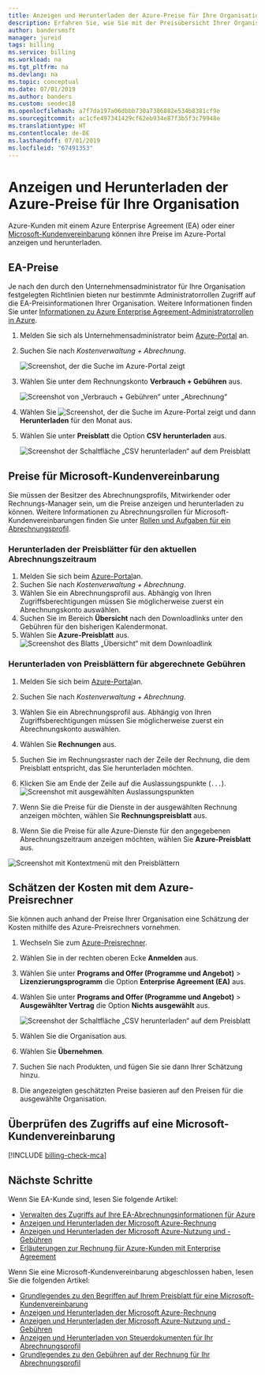 ```yaml
---
title: Anzeigen und Herunterladen der Azure-Preise für Ihre Organisation
description: Erfahren Sie, wie Sie mit der Preisübersicht Ihrer Organisation Preisinformationen anzeigen oder Kosten schätzen können.
author: bandersmsft
manager: jureid
tags: billing
ms.service: billing
ms.workload: na
ms.tgt_pltfrm: na
ms.devlang: na
ms.topic: conceptual
ms.date: 07/01/2019
ms.author: banders
ms.custom: seodec18
ms.openlocfilehash: a7f7da197a06dbbb730a7386882e534b8381cf9e
ms.sourcegitcommit: ac1cfe497341429cf62eb934e87f3b5f3c79948e
ms.translationtype: HT
ms.contentlocale: de-DE
ms.lasthandoff: 07/01/2019
ms.locfileid: "67491353"
---
```

# <a name="view-and-download-your-organizations-azure-pricing"></a>Anzeigen und Herunterladen der Azure-Preise für Ihre Organisation

Azure-Kunden mit einem Azure Enterprise Agreement (EA) oder einer [Microsoft-Kundenvereinbarung](#check-your-access-to-a-microsoft-customer-agreement) können ihre Preise im Azure-Portal anzeigen und herunterladen.

## <a name="ea-pricing"></a>EA-Preise

Je nach den durch den Unternehmensadministrator für Ihre Organisation festgelegten Richtlinien bieten nur bestimmte Administratorrollen Zugriff auf die EA-Preisinformationen Ihrer Organisation. Weitere Informationen finden Sie unter [Informationen zu Azure Enterprise Agreement-Administratorrollen in Azure](billing-understand-ea-roles.md).

1. Melden Sie sich als Unternehmensadministrator beim [Azure-Portal](https://portal.azure.com/) an.
1. Suchen Sie nach *Kostenverwaltung + Abrechnung*.

   ![Screenshot, der die Suche im Azure-Portal zeigt](./media/billing-ea-pricing/portal-cm-billing-search.png)

1. Wählen Sie unter dem Rechnungskonto **Verbrauch + Gebühren** aus.

   ![Screenshot von „Verbrauch + Gebühren“ unter „Abrechnung“](./media/billing-ea-pricing/ea-pricing-usage-charges-nav.png)

1. Wählen Sie ![Screenshot, der die Suche im Azure-Portal zeigt](./media/billing-ea-pricing/download-icon.png) und dann **Herunterladen** für den Monat aus.

1. Wählen Sie unter **Preisblatt** die Option **CSV herunterladen** aus.

   ![Screenshot der Schaltfläche „CSV herunterladen“ auf dem Preisblatt](./media/billing-ea-pricing/download-ea-price-sheet.png)

## <a name="microsoft-customer-agreement-pricing"></a>Preise für Microsoft-Kundenvereinbarung

Sie müssen der Besitzer des Abrechnungsprofils, Mitwirkender oder Rechnungs-Manager sein, um die Preise anzeigen und herunterladen zu können. Weitere Informationen zu Abrechnungsrollen für Microsoft-Kundenvereinbarungen finden Sie unter [Rollen und Aufgaben für ein Abrechnungsprofil](billing-understand-mca-roles.md#billing-profile-roles-and-tasks).

### <a name="download-price-sheets-for-the-current-billing-period"></a>Herunterladen der Preisblätter für den aktuellen Abrechnungszeitraum

1. Melden Sie sich beim [Azure-Portal](https://portal.azure.com)an.
1. Suchen Sie nach *Kostenverwaltung + Abrechnung*.
1. Wählen Sie ein Abrechnungsprofil aus. Abhängig von Ihren Zugriffsberechtigungen müssen Sie möglicherweise zuerst ein Abrechnungskonto auswählen.
1. Suchen Sie im Bereich **Übersicht** nach den Downloadlinks unter den Gebühren für den bisherigen Kalendermonat.
1. Wählen Sie **Azure-Preisblatt** aus.
![Screenshot des Blatts „Übersicht“ mit dem Downloadlink](./media/billing-ea-pricing/open-pricing.png)

### <a name="download-price-sheets-for-billed-charges"></a>Herunterladen von Preisblättern für abgerechnete Gebühren

1. Melden Sie sich beim [Azure-Portal](https://portal.azure.com)an.
1. Suchen Sie nach *Kostenverwaltung + Abrechnung*.
1. Wählen Sie ein Abrechnungsprofil aus. Abhängig von Ihren Zugriffsberechtigungen müssen Sie möglicherweise zuerst ein Abrechnungskonto auswählen.
1. Wählen Sie **Rechnungen** aus.
1. Suchen Sie im Rechnungsraster nach der Zeile der Rechnung, die dem Preisblatt entspricht, das Sie herunterladen möchten.
1. Klicken Sie am Ende der Zeile auf die Auslassungspunkte (`...`).
![Screenshot mit ausgewählten Auslassungspunkten](./media/billing-ea-pricing/billingprofile-invoicegrid.png)

1. Wenn Sie die Preise für die Dienste in der ausgewählten Rechnung anzeigen möchten, wählen Sie **Rechnungspreisblatt** aus.
1. Wenn Sie die Preise für alle Azure-Dienste für den angegebenen Abrechnungszeitraum anzeigen möchten, wählen Sie **Azure-Preisblatt** aus.

![Screenshot mit Kontextmenü mit den Preisblättern](./media/billing-ea-pricing/contextmenu-pricesheet.png)

## <a name="estimate-costs-with-the-azure-pricing-calculator"></a>Schätzen der Kosten mit dem Azure-Preisrechner

Sie können auch anhand der Preise Ihrer Organisation eine Schätzung der Kosten mithilfe des Azure-Preisrechners vornehmen.

1. Wechseln Sie zum [Azure-Preisrechner](https://azure.microsoft.com/pricing/calculator).
1. Wählen Sie in der rechten oberen Ecke **Anmelden** aus.
1. Wählen Sie unter **Programs and Offer (Programme und Angebot)**  > **Lizenzierungsprogramm** die Option **Enterprise Agreement (EA)** aus.
1. Wählen Sie unter **Programs and Offer (Programme und Angebot)**  > **Ausgewählter Vertrag** die Option **Nichts ausgewählt** aus.

    ![Screenshot der Schaltfläche „CSV herunterladen“ auf dem Preisblatt](./media/billing-ea-pricing/ea-pricing-calculator-estimate.png)

1. Wählen Sie die Organisation aus.
1. Wählen Sie **Übernehmen**.
1. Suchen Sie nach Produkten, und fügen Sie sie dann Ihrer Schätzung hinzu.
1. Die angezeigten geschätzten Preise basieren auf den Preisen für die ausgewählte Organisation.

## <a name="check-your-access-to-a-microsoft-customer-agreement"></a>Überprüfen des Zugriffs auf eine Microsoft-Kundenvereinbarung
[!INCLUDE [billing-check-mca](../../includes/billing-check-mca.md)]

## <a name="next-steps"></a>Nächste Schritte

Wenn Sie EA-Kunde sind, lesen Sie folgende Artikel:

- [Verwalten des Zugriffs auf Ihre EA-Abrechnungsinformationen für Azure](billing-manage-access.md)
- [Anzeigen und Herunterladen der Microsoft Azure-Rechnung](billing-download-azure-invoice.md)
- [Anzeigen und Herunterladen der Microsoft Azure-Nutzung und -Gebühren](billing-download-azure-daily-usage.md)
- [Erläuterungen zur Rechnung für Azure-Kunden mit Enterprise Agreement](billing-understand-your-bill-ea.md)

Wenn Sie eine Microsoft-Kundenvereinbarung abgeschlossen haben, lesen Sie die folgenden Artikel:

- [Grundlegendes zu den Begriffen auf Ihrem Preisblatt für eine Microsoft-Kundenvereinbarung](billing-mca-understand-pricesheet.md)
- [Anzeigen und Herunterladen der Microsoft Azure-Rechnung](billing-download-azure-invoice.md)
- [Anzeigen und Herunterladen der Microsoft Azure-Nutzung und -Gebühren](billing-download-azure-daily-usage.md)
- [Anzeigen und Herunterladen von Steuerdokumenten für Ihr Abrechnungsprofil](billing-mca-download-tax-document.md)
- [Grundlegendes zu den Gebühren auf der Rechnung für Ihr Abrechnungsprofil](billing-mca-understand-your-bill.md)
